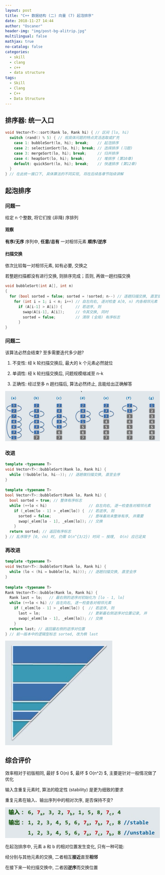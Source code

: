 ```yaml
---
layout: post
title: "C++ 数据结构 (二) 向量 (7) 起泡排序"
date: 2018-11-27 14:44
author: "Oscaner"
header-img: "img/post-bg-alitrip.jpg"
multilingual: false
mathjax: true
no-catalog: false
categories:
  - skill
  - clang
  - c++
  - data structure
tags:
  - Skill
  - Clang
  - C++
  - Data Structure
---
```


## 排序器: 统一入口

```cpp
void Vector<T>::sort(Rank lo, Rank hi) { // 区间 [lo, hi)
  switch (rand() % 5) { // 视具体问题的特点灵活选取或扩充
    case 1: bubbleSort(lo, hi); break;    // 起泡排序
    case 2: selectionSort(lo, hi); break; // 选择排序 (习题)
    case 3: mergeSort(lo, hi); break;     // 归并排序
    case 4: heapSort(lo, hi); break;      // 堆排序 (第10章)
    default: quickSort(lo, hi); break;    // 快速排序 (第12章)
  }
} // 在此统一接口下, 具体算法的不同实现, 将在后续各章节陆续讲解
```

## 起泡排序

### 问题一

给定 n 个整数, 将它们按 (非降) 序排列

#### 观察

**有序/无序** 序列中, **任意/总有** 一对相邻元素 **顺序/逆序**

#### 扫描交换

依次比较每一对相邻元素, 如有必要, 交换之

若整趟扫描都没有进行交换, 则排序完成；否则, 再做一趟扫描交换

```cpp
void bubbleSort(int A[], int n)
{
  for (bool sorted = false; sorted = !sorted; n--) // 逐趟扫描交换, 直至安全有序
    for (int i = 1; i < n; i++) // 自左向右, 逐对检查 A[0, n) 内各相邻元素
      if (A[i-1] > A[i]) {      // 若逆序, 则
        swap(A[i-1], A[i]);     // 令其交换, 同时
        sorted = false;         // 清除 (全局) 有序标志
      }
}
```

### 问题二

该算法必然会结束? 至多需要迭代多少趟?

1. 不变性: 经 k 轮扫描交换后, 最大的 k 个元素必然就位

2. 单调性: 经 k 轮扫描交换后, 问题规模缩减至 n-k

3. 正确性: 经过至多 n 趟扫描后, 算法必然终止, 且能给出正确解答

![6.png](/assets/img/in-post/skill/data-structure/post-vector-bubble-sort/6.png)

### 改进

```cpp
template <typename T>
void Vector<T>::bubbleSort(Rank lo, Rank hi) {
  while (!bubble(lo, hi--)); // 逐趟做扫描交换, 直至全序
}

template <typename T>
bool Vector<T>::bubbleSort(Rank lo, Rank hi) {
  bool sorted = true; // 整体有序标志
  while (++lo < hi)                   // 自左向右, 逐一检查各对相邻元素
    if (_elem[lo - 1] > _elem[lo]) {  // 若逆序, 则
      sorted = false;                 // 意味着尚未整体有序, 并需要
      swap(_elem[lo - 1], _elem[lo]); // 交换
    }
  return sorted; // 返回有序标志
} // 乱序限于 [0, √n) 时, 仍需 O(n^{3/2}) 时间 — 按理,  O(n) 应已足矣
```

### 再改进

```cpp
template <typename T>
void Vector<T>::bubbleSort(Rank lo, Rank hi) {
  while (lo < (hi = bubble(lo, hi))); // 逐趟扫描交换, 直至全序
}

template <typename T>
Rank Vector<T>::bubble(Rank lo, Rank hi) {
  Rank last = lo;   // 最右侧的逆序对初始化为 [lo - 1, lo]
  while (++lo < hi) // 自左向右, 逐一检查各对相邻元素
    if (_elem[lo - 1] > _elem[lo]) {  // 若逆序, 则
      last = lo;                      // 更新最右侧逆序对位置记录, 并
      swap(_elem[lo - 1], _elem[lo]); // 交换
    }
  return last; // 返回最右侧的逆序对位置
} // 前一版本中的逻辑型标志 sorted, 改为秩 last
```

![1.png](/assets/img/in-post/skill/data-structure/post-vector-bubble-sort/1.png)

## 综合评价

效率相对于初版相同, 最好 $ O(n) $, 最坏 $ O(n^2) $, 主要是针对一般情况做了优化

输入含重复元素时, 算法的稳定性 (stability) 是更为细致的要求

重复元素在输入、输出序列中的相对次序, 是否保持不变?

![2.png](/assets/img/in-post/skill/data-structure/post-vector-bubble-sort/2.png)

在起泡排序中, 元素 a 和 b 的相对位置发生变化, 只有一种可能:

经分别与其他元素的交换, 二者相互**接近**直至**相邻**

在接下来一轮扫描交换中, 二者因**逆序**而交换位置

